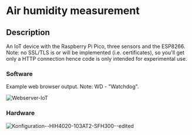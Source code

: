 # Air humidity measurement

## Description

An IoT device with the Raspberry Pi Pico, three sensors and the ESP8266. Note: no SSL/TLS is or will be implemented (i.e. certificates), so you'll get only a HTTP connection hence code is only intended for experimental use.

### Software

Example web browser output. Note: WD - "Watchdog".

![Webserver-IoT](https://github.com/Florian-Wilhelm/Raspberry-Pi/assets/77980708/fcef041a-d983-4783-be21-395024e1c47a)

### Hardware

![Konfiguration--HIH4020-103AT2-SFH300--edited](https://github.com/user-attachments/assets/aa5d2b48-5d35-4ad3-a9d1-a353af97cdb0)
